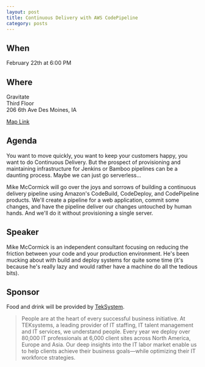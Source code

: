 ```yaml
---
layout: post
title: Continuous Delivery with AWS CodePipeline
category: posts
---
```


## When

February 22th at 6:00 PM

## Where

Gravitate<br />
Third Floor<br />
206 6th Ave Des Moines, IA

[Map Link](https://www.google.com/maps/place/206+6th+Ave,+Des+Moines,+IA+50309)

## Agenda

You want to move quickly, you want to keep your customers happy, you want to do Continuous Delivery. But the prospect of provisioning and maintaining infrastructure for Jenkins or Bamboo pipelines can be a daunting process. Maybe we can just go serverless...

Mike McCormick will go over the joys and sorrows of building a continuous delivery pipeline using Amazon's CodeBuild, CodeDeploy, and CodePipeline products. We'll create a pipeline for a web application, commit some changes, and have the pipeline deliver our changes untouched by human hands. And we'll do it without provisioning a single server.

## Speaker

Mike McCormick is an independent consultant focusing on reducing the friction between your code and your production environment. He's been mucking about with build and deploy systems for quite some time (it's because he's really lazy and would rather have a machine do all the tedious bits).

## Sponsor

Food and drink will be provided by [TekSystem](https://www.teksystems.com).

> People are at the heart of every successful business initiative. At TEKsystems, a leading provider of IT staffing, IT talent management and IT services, we understand people. Every year we deploy over 80,000 IT professionals at 6,000 client sites across North America, Europe and Asia. Our deep insights into the IT labor market enable us to help clients achieve their business goals—while optimizing their IT workforce strategies.
